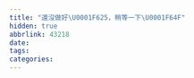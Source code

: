 ```yaml
---
title: "還沒做好\U0001F625，稍等一下\U0001F64F"
hidden: true
abbrlink: 43218
date:
tags:
categories:
---
```

